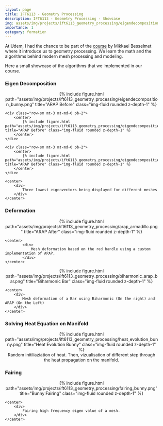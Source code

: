 ```yaml
---
layout: page
title: IFT6113 - Geometry Processing
description: IFT6113 - Geometry Processing - Showcase
img: assets/img/projects/ift6113_geometry_processing/eigendecomposition_bunny.png
importance: 1
category: formation
---
```


At Udem, I had the chance to be part of the [course](http://www-labs.iro.umontreal.ca/~bmpix/teaching/6113/2021/) by Mikkael Besselmet where it introduce us to geometry processing. We learn the math and the algorithms behind modern mesh processing and modeling.

Here a small showcase of the algorithms that we implemented in our course.

### Eigen Decomposition

<div class="col-sm mt-3 mt-md-0 pb-2">
    <div class="row-sm mt-3 mt-md-0 pb-2">
        <center>
            {% include figure.html path="assets/img/projects/ift6113_geometry_processing/eigendecomposition_bunny.png" title="ARAP Before" class="img-fluid rounded z-depth-1" %}
        </center>
    </div>

    <div class="row-sm mt-3 mt-md-0 pb-2">
        <center>
            {% include figure.html path="assets/img/projects/ift6113_geometry_processing/eigendecomposition_camel.png" title="ARAP Before" class="img-fluid rounded z-depth-1" %}
        </center>
    </div>

    <div class="row-sm mt-3 mt-md-0 pb-2">
        <center>
            {% include figure.html path="assets/img/projects/ift6113_geometry_processing/eigendecomposition_lowpolycamel.png" title="ARAP Before" class="img-fluid rounded z-depth-1" %}
        </center>
    </div>

    <center>
        <div>
            Three lowest eigenvectors being displayed for different meshes
        </div>
    </center>
</div>

### Deformation

<div class="col-sm mt-3 mt-md-0 pb-2">
    <center>
        {% include figure.html path="assets/img/projects/ift6113_geometry_processing/arap_armadillo.png" title="ARAP After" class="img-fluid rounded z-depth-1" %}
    </center>

    <center>
            <div>
                Mesh deformation based on the red handle using a custom implementation of ARAP.
            </div>
    </center>
</div>

<div class="col-sm mt-3 mt-md-0 pb-2">
    <center>
            {% include figure.html path="assets/img/projects/ift6113_geometry_processing/biharmonic_arap_bar.png" title="Biharmonic Bar" class="img-fluid rounded z-depth-1" %}
    </center>

    <center>
        <div>
            Mesh deformation of a Bar using Biharmonic (On the right) and ARAP (On the Left)
        </div>
    </center>
</div>

### Solving Heat Equation on Manifold

<div class="col-sm mt-3 mt-md-0 pb-2">
    <center>
    {% include figure.html path="assets/img/projects/ift6113_geometry_processing/heat_evolution_bunny.png" title="Heat Evolution Bunny" class="img-fluid rounded z-depth-1" %}
    </center>
    <center>
        <div>
            Random initiliaziation of heat. Then, vizualisation of different step through the heat propagation on the manifold.
        </div>
    </center>

</div>


### Fairing

<div class="col-sm mt-3 mt-md-0 pb-2">
    <center>
    <div class="col-sm mt-3 mt-md-0 pb-2">
        {% include figure.html path="assets/img/projects/ift6113_geometry_processing/fairing_bunny.png" title="Bunny Fairing" class="img-fluid rounded z-depth-1" %}
    </div>
    </center>

    <center>
        <div>
            Fairing high frequency eigen value of a mesh.
        </div>
    </center>
</div>
